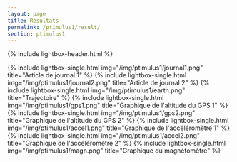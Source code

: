 ```yaml
---
layout: page
title: Résultats
permalink: /ptimulus1/result/
section: ptimulus1
---
```


{% include lightbox-header.html %}

{% include lightbox-single.html img="/img/ptimulus1/journal1.png" title="Article de journal 1" %}
{% include lightbox-single.html img="/img/ptimulus1/journal2.png" title="Article de journal 2" %}
{% include lightbox-single.html img="/img/ptimulus1/earth.png" title="Trajectoire" %}
{% include lightbox-single.html img="/img/ptimulus1/gps1.png" title="Graphique de l'altitude du GPS 1" %}
{% include lightbox-single.html img="/img/ptimulus1/gps2.png" title="Graphique de l'altitude du GPS 2" %}
{% include lightbox-single.html img="/img/ptimulus1/accel1.png" title="Graphique de l'accéléromètre 1" %}
{% include lightbox-single.html img="/img/ptimulus1/accel2.png" title="Graphique de l'accéléromètre 2" %}
{% include lightbox-single.html img="/img/ptimulus1/magn.png" title="Graphique du magnétomètre" %}


